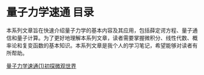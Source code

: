 # 量子力学速通 目录

本系列文章旨在快速介绍量子力学的基本内容及其应用，包括薛定谔方程、量子通信和量子计算。为了更好地理解本系列文章，读者需要掌握微积分、线性代数、概率论和复变函数的基本知识。本系列文章是我个人的学习笔记，希望能够对读者有所帮助。

[量子力学速通(1)初探微观世界](https://zhuanlan.zhihu.com/p/608306983)